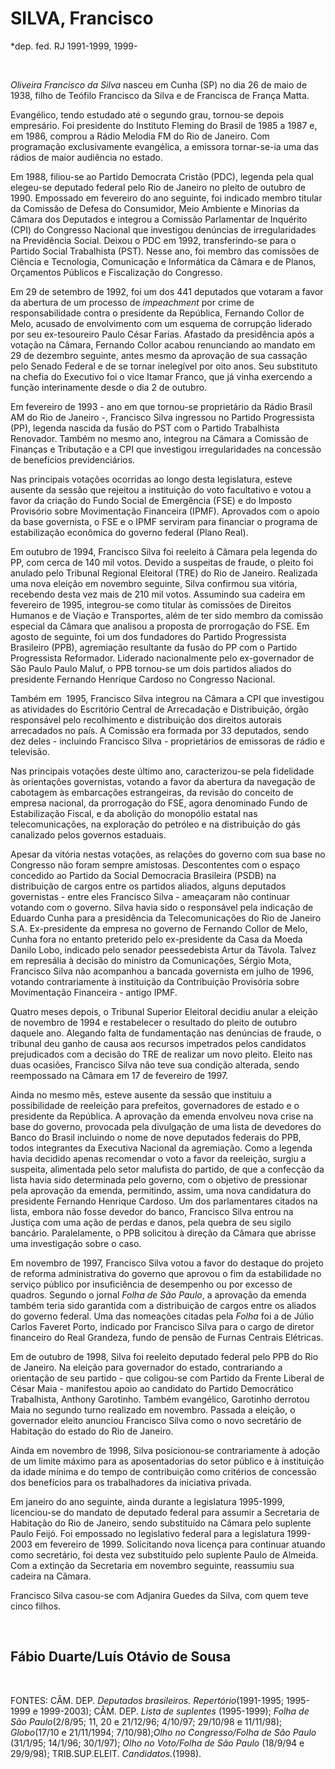 SILVA, Francisco
================

\*dep. fed. RJ 1991-1999, 1999-

 

*Oliveira Francisco da Silva* nasceu em Cunha (SP) no dia 26 de maio de
1938, filho de Teófilo Francisco da Silva e de Francisca de França
Matta.

Evangélico, tendo estudado até o segundo grau, tornou-se depois
empresário. Foi presidente do Instituto Fleming do Brasil de 1985 a 1987
e, em 1986, comprou a Rádio Melodia FM do Rio de Janeiro. Com
programação exclusivamente evangélica, a emissora tornar-se-ia uma das
rádios de maior audiência no estado. 

Em 1988, filiou-se ao Partido Democrata Cristão (PDC), legenda pela qual
elegeu-se deputado federal pelo Rio de Janeiro no pleito de outubro de
1990. Empossado em fevereiro do ano seguinte, foi indicado membro
titular da Comissão de Defesa do Consumidor, Meio Ambiente e Minorias da
Câmara dos Deputados e integrou a Comissão Parlamentar de Inquérito
(CPI) do Congresso Nacional que investigou denúncias de irregularidades
na Previdência Social. Deixou o PDC em 1992, transferindo-se para o
Partido Social Trabalhista (PST). Nesse ano, foi membro das comissões de
Ciência e Tecnologia, Comunicação e Informática da Câmara e de Planos,
Orçamentos Públicos e Fiscalização do Congresso.   

Em 29 de setembro de 1992, foi um dos 441 deputados que votaram a favor
da abertura de um processo de *impeachment* por crime de
responsabilidade contra o presidente da República, Fernando Collor de
Melo, acusado de envolvimento com um esquema de corrupção liderado por
seu ex-tesoureiro Paulo César Farias. Afastado da presidência após a
votação na Câmara, Fernando Collor acabou renunciando ao mandato em 29
de dezembro seguinte, antes mesmo da aprovação de sua cassação pelo
Senado Federal e de se tornar inelegível por oito anos. Seu substituto
na chefia do Executivo foi o vice Itamar Franco, que já vinha exercendo
a função interinamente desde o dia 2 de outubro.

Em fevereiro de 1993 - ano em que tornou-se proprietário da Rádio Brasil
AM do Rio de Janeiro -, Francisco Silva ingressou no Partido
Progressista (PP), legenda nascida da fusão do PST com o Partido
Trabalhista Renovador. Também no mesmo ano, integrou na Câmara a
Comissão de Finanças e Tributação e a CPI que investigou irregularidades
na concessão de benefícios previdenciários.

Nas principais votações ocorridas ao longo desta legislatura, esteve
ausente da sessão que rejeitou a instituição do voto facultativo e votou
a favor da criação do Fundo Social de Emergência (FSE) e do Imposto
Provisório sobre Movimentação Financeira (IPMF). Aprovados com o apoio
da base governista, o FSE e o IPMF serviram para financiar o programa de
estabilização econômica do governo federal (Plano Real).

Em outubro de 1994, Francisco Silva foi reeleito à Câmara pela legenda
do PP, com cerca de 140 mil votos. Devido a suspeitas de fraude, o
pleito foi anulado pelo Tribunal Regional Eleitoral (TRE) do Rio de
Janeiro. Realizada uma nova eleição em novembro seguinte, Silva
confirmou sua vitória, recebendo desta vez mais de 210 mil votos.
Assumindo sua cadeira em fevereiro de 1995, integrou-se como titular às
comissões de Direitos Humanos e de Viação e Transportes, além de ter
sido membro da comissão especial da Câmara que analisou a proposta de
prorrogação do FSE. Em agosto de seguinte, foi um dos fundadores do
Partido Progressista Brasileiro (PPB), agremiação resultante da fusão do
PP com o Partido Progressista Reformador. Liderado nacionalmente pelo
ex-governador de São Paulo Paulo Maluf, o PPB tornou-se um dois partidos
aliados do presidente Fernando Henrique Cardoso no Congresso Nacional.

Também em  1995, Francisco Silva integrou na Câmara a CPI que investigou
as atividades do Escritório Central de Arrecadação e Distribuição, órgão
responsável pelo recolhimento e distribuição dos direitos autorais
arrecadados no país. A Comissão era formada por 33 deputados, sendo dez
deles - incluindo Francisco Silva - proprietários de emissoras de rádio
e televisão.

Nas principais votações deste último ano, caracterizou-se pela
fidelidade às orientações governistas, votando a favor da abertura da
navegação de cabotagem às embarcações estrangeiras, da revisão do
conceito de empresa nacional, da prorrogação do FSE, agora denominado
Fundo de Estabilização Fiscal, e da abolição do monopólio estatal nas
telecomunicações, na exploração do petróleo e na distribuição do gás
canalizado pelos governos estaduais.

Apesar da vitória nestas votações, as relações do governo com sua base
no Congresso não foram sempre amistosas. Descontentes com o espaço
concedido ao Partido da Social Democracia Brasileira (PSDB) na
distribuição de cargos entre os partidos aliados, alguns deputados
governistas - entre eles Francisco Silva - ameaçaram não continuar
votando com o governo. Silva havia sido o responsável pela indicação de
Eduardo Cunha para a presidência da Telecomunicações do Rio de Janeiro
S.A. Ex-presidente da empresa no governo de Fernando Collor de Melo,
Cunha fora no entanto preterido pelo ex-presidente da Casa da Moeda
Danilo Lobo, indicado pelo senador peessedebista Artur da Távola. Talvez
em represália à decisão do ministro da Comunicações, Sérgio Mota,
Francisco Silva não acompanhou a bancada governista em julho de 1996,
votando contrariamente à instituição da Contribuição Provisória sobre
Movimentação Financeira - antigo IPMF.

Quatro meses depois, o Tribunal Superior Eleitoral decidiu anular a
eleição de novembro de 1994 e restabelecer o resultado do pleito de
outubro daquele ano. Alegando falta de fundamentação nas denúncias de
fraude, o tribunal deu ganho de causa aos recursos impetrados pelos
candidatos prejudicados com a decisão do TRE de realizar um novo pleito.
Eleito nas duas ocasiões, Francisco Silva não teve sua condição
alterada, sendo reempossado na Câmara em 17 de fevereiro de 1997.

Ainda no mesmo mês, esteve ausente da sessão que instituiu a
possibilidade de reeleição para prefeitos, governadores de estado e o
presidente da República. A aprovação da emenda envolveu nova crise na
base do governo, provocada pela divulgação de uma lista de devedores do
Banco do Brasil incluindo o nome de nove deputados federais do PPB,
todos integrantes da Executiva Nacional da agremiação. Como a legenda
havia decidido apenas recomendar o voto a favor da reeleição, surgiu a
suspeita, alimentada pelo setor malufista do partido, de que a confecção
da lista havia sido determinada pelo governo, com o objetivo de
pressionar pela aprovação da emenda, permitindo, assim, uma nova
candidatura do presidente Fernando Henrique Cardoso. Um dos
parlamentares citados na lista, embora não fosse devedor do banco,
Francisco Silva entrou na Justiça com uma ação de perdas e danos, pela
quebra de seu sigilo bancário. Paralelamente, o PPB solicitou à direção
da Câmara que abrisse uma investigação sobre o caso.

Em novembro de 1997, Francisco Silva votou a favor do destaque do
projeto de reforma administrativa do governo que aprovou o fim da
estabilidade no serviço público por insuficiência de desempenho ou por
excesso de quadros. Segundo o jornal *Folha de São Paulo*, a aprovação
da emenda também teria sido garantida com a distribuição de cargos entre
os aliados do governo federal. Uma das nomeações citadas pela *Folha*
foi a de Júlio Carlos Faveret Porto, indicado por Francisco Silva para o
cargo de diretor financeiro do Real Grandeza, fundo de pensão de Furnas
Centrais Elétricas.

Em de outubro de 1998, Silva foi reeleito deputado federal pelo PPB do
Rio de Janeiro. Na eleição para governador do estado, contrariando a
orientação de seu partido - que coligou-se com Partido da Frente Liberal
de César Maia - manifestou apoio ao candidato do Partido Democrático
Trabalhista, Anthony Garotinho. Também evangélico, Garotinho derrotou
Maia no segundo turno realizado em novembro. Passada a eleição, o
governador eleito anunciou Francisco Silva como o novo secretário de
Habitação do estado do Rio de Janeiro.

Ainda em novembro de 1998, Silva posicionou-se contrariamente à adoção
de um limite máximo para as aposentadorias do setor público e à
instituição da idade mínima e do tempo de contribuição como critérios de
concessão dos benefícios para os trabalhadores da iniciativa privada.

Em janeiro do ano seguinte, ainda durante a legislatura 1995-1999,
licenciou-se do mandato de deputado federal para assumir a Secretaria de
Habitação do Rio de Janeiro, sendo substituído na Câmara pelo suplente
Paulo Feijó. Foi empossado no legislativo federal para a legislatura
1999-2003 em fevereiro de 1999. Solicitando nova licença para continuar
atuando como secretário, foi desta vez substituído pelo suplente Paulo
de Almeida. Com a extinção da Secretaria em novembro seguinte, reassumiu
sua cadeira na Câmara. 

Francisco Silva casou-se com Adjanira Guedes da Silva, com quem teve
cinco filhos.

 

Fábio Duarte/Luís Otávio de Sousa
---------------------------------

 

FONTES: CÂM. DEP. *Deputados brasileiros. Repertório*(1991-1995;
1995-1999 e 1999-2003); CÂM. DEP. *Lista de suplentes* (1995-1999);
*Folha de São Paulo*(2/8/95; 11, 20 e 21/12/96; 4/10/97; 29/10/98 e
11/11/98); *Globo*(17/10 e 21/11/1994; 7/10/98);*Olho no Congresso/Folha
de São Paulo* (31/1/95; 14/1/96; 30/1/97); *Olho no Voto/Folha de São
Paulo* (18/9/94 e 29/9/98); TRIB.SUP.ELEIT. *Candidatos.*(1998).

 

 

 
